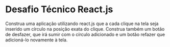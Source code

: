 # Desafio Técnico React.js

Construa uma aplicação utilizando react.js que a cada clique na tela seja inserido um círculo na posição exata do clique.
Construa também um botão de desfazer, que irá sumir com o círculo adicionado e um botão refazer que adicioná-lo novamente à tela.
